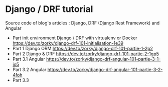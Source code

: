# Django / DRF tutorial

Source code of blog's articles : Django, DRF (Django Rest Framework) and Angular

* Part init environment Django / DRF with virtualenv or Docker  https://dev.to/zorky/django-drf-101-initialisation-1e39
* Part 1 Django ORM https://dev.to/zorky/django-drf-101-partie-1-2p2 
* Part 2 Django & DRF https://dev.to/zorky/django-drf-101-partie-2-1gp5 
* Part 3.1 Angular https://dev.to/zorky/django-drf-angular-101-partie-3-1-io5 
* Part 3.2 Angular https://dev.to/zorky/django-drf-angular-101-partie-3-2-4foh
* Part 3.3
